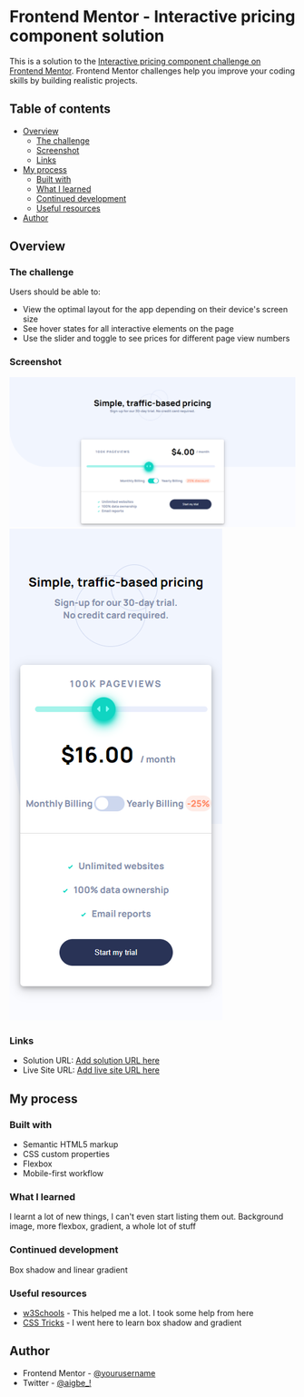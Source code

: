 # Frontend Mentor - Interactive pricing component solution

This is a solution to the [Interactive pricing component challenge on Frontend Mentor](https://www.frontendmentor.io/challenges/interactive-pricing-component-t0m8PIyY8). Frontend Mentor challenges help you improve your coding skills by building realistic projects.

## Table of contents

- [Overview](#overview)
  - [The challenge](#the-challenge)
  - [Screenshot](#screenshot)
  - [Links](#links)
- [My process](#my-process)
  - [Built with](#built-with)
  - [What I learned](#what-i-learned)
  - [Continued development](#continued-development)
  - [Useful resources](#useful-resources)
- [Author](#author)

## Overview

### The challenge

Users should be able to:

- View the optimal layout for the app depending on their device's screen size
- See hover states for all interactive elements on the page
- Use the slider and toggle to see prices for different page view numbers

### Screenshot

![Desktop](./images/screencapture-127-0-0-1-5500-index-html-2022-10-06-15_19_55.png)
![Mobile](./images/screencapture-127-0-0-1-5500-index-html-2022-10-06-15_20_29.png)

### Links

- Solution URL: [Add solution URL here](https://your-solution-url.com)
- Live Site URL: [Add live site URL here](https://your-live-site-url.com)

## My process

### Built with

- Semantic HTML5 markup
- CSS custom properties
- Flexbox
- Mobile-first workflow

### What I learned

I learnt a lot of new things, I can't even start listing them out. Background image, more flexbox, gradient, a whole lot of stuff

### Continued development

Box shadow and linear gradient

### Useful resources

- [w3Schools](https://www.w3schools.com) - This helped me a lot. I took some help from here
- [CSS Tricks](https://www.csstricks.com) - I went here to learn box shadow and gradient

## Author

- Frontend Mentor - [@yourusername](https://www.frontendmentor.io/profile/yourusername)
- Twitter - [@aigbe\_!](https://www.twitter.com/aigbe_1)
